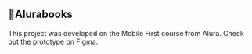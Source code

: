 ## 📌Alurabooks
This project was developed on the Mobile First course from Alura.
Check out the prototype on [Figma](https://www.figma.com/file/sSMbIqKaGBd66Y8roxTk2p/AluraBooks?node-id=37%3A94&mode=dev).
